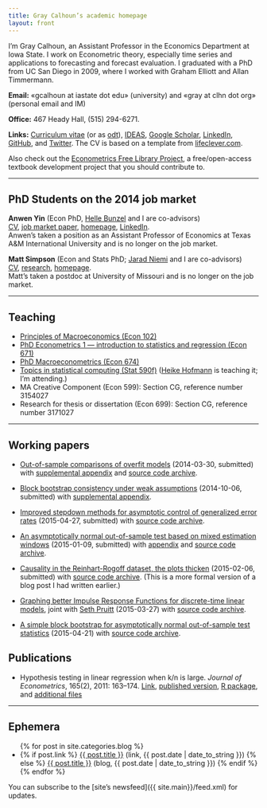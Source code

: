 ```yaml
---
title: Gray Calhoun’s academic homepage
layout: front
---
```


I’m Gray Calhoun, an Assistant Professor in the Economics Department
at Iowa State. I work on Econometric theory, especially time series
and applications to forecasting and forecast evaluation. I graduated
with a PhD from UC San Diego in 2009, where I worked with Graham
Elliott and Allan Timmermann.

**Email:** «gcalhoun at iastate dot edu» (university) and «gray at clhn
dot org» (personal email and IM)

**Office:** 467 Heady Hall, (515) 294-6271.

**Links:**
[Curriculum vitae](/calhoun-cv.pdf)
(or as [odt](/calhoun-cv.odt)),
[IDEAS](http://ideas.repec.org/f/pca491.html),
[Google Scholar](http://scholar.google.com/citations?hl=en&user=OS8d9ycAAAAJ),
[LinkedIn](https://linkedin.com/in/grayclhn),
[GitHub](https://github.com/grayclhn),
and [Twitter](https://twitter.com/grayclhn).
The CV is based on a template from
[lifeclever.com](http://www.lifeclever.com/give-your-resume-a-face-lift/).

Also check out the [Econometrics Free Library Project][EFLP],
a free/open-access textbook development project that you
should contribute to.

[EFLP]: http://www.econometricslibrary.org

<hr />

## PhD Students on the 2014 job market

**Anwen Yin** (Econ PhD, [Helle Bunzel](https://www.econ.iastate.edu/people/faculty/bunzel-helle) and I are co-advisors)  
[CV](http://anwenyin.weebly.com/cv.html),
[job market paper](http://anwenyin.weebly.com/uploads/4/1/6/0/41609955/cv_model_averaging_20141104.pdf),
[homepage](http://anwenyin.weebly.com/),
[LinkedIn](http://www.linkedin.com/pub/anwen-yin/27/650/970).  
Anwen’s taken a position as an Assistant Professor of Economics at
Texas A&M International University and is no longer on the job market.

**Matt Simpson** (Econ and Stats PhD; [Jarad Niemi](http://www.jarad.me/) and I are co-advisors)  
[CV](http://www.themattsimpson.com/wp-content/uploads/2014/10/CV.pdf),
[research](http://www.themattsimpson.com/research-2/),
[homepage](http://www.themattsimpson.com/).  
Matt’s taken a postdoc at University of Missouri and is no longer on the job market.

<hr />

## Teaching
* [Principles of Macroeconomics (Econ 102)](102)
* [PhD Econometrics 1 — introduction to statistics
  and regression (Econ 671)](671)
* [PhD Macroeconometrics (Econ 674)](674)
* [Topics in statistical computing (Stat 590f)][590f] ([Heike Hofmann][]
  is teaching it; I’m attending.)
* MA Creative Component (Econ 599): Section CG,
  reference number 3154027
* Research for thesis or dissertation (Econ 699): Section CG,
  reference number 3171027

[590f]: https://github.com/heike/stat590f
[Heike Hofmann]: http://hofmann.public.iastate.edu/

<hr />

## Working papers

* [Out-of-sample comparisons of overfit models](http://www.econ.iastate.edu/research/working-papers/p12462)
  (2014-03-30, submitted) with
  [supplemental appendix](dl/calhoun_oosoverfit_appendix_v2014-03-30.pdf) and
  [source code archive](dl/calhoun_oosoverfit_v2014-09-22.zip).
  <!-- [Private git repository](https://git.ece.iastate.edu/gcalhoun/oos-overfit) -->

* [Block bootstrap consistency under weak assumptions](http://www.econ.iastate.edu/research/working-papers/p14313)
  (2014-10-06, submitted) with
  [supplemental appendix](dl/calhoun_bootstrap_appendix_v2014-10-06.pdf).
  <!-- [Private git repository](https://git.ece.iastate.edu/gcalhoun/statboot-paper) -->

* [Improved stepdown methods for asymptotic control of generalized error rates](dl/calhoun_stepdown_v2015-04-27.pdf)
  (2015-04-27, submitted) with
  [source code archive](dl/calhoun_stepdown_v2015-04-27.zip).
  <!-- [Private git repository](https://git.ece.iastate.edu/gcalhoun/stepdown-paper/) -->

* [An asymptotically normal out-of-sample test based on mixed estimation windows](dl/calhoun_mixedwindow_v2015-01-09.pdf)
  (2015-01-09, submitted) with
  [appendix](dl/calhoun_mixedwindow_appendix_v2015-01-09.pdf) and
  [source code archive](dl/calhoun_mixedwindow_v2015-04-23.zip).
  <!-- [Private git repository](https://git.ece.iastate.edu/gcalhoun/mixedwindow) -->

* [Causality in the Reinhart-Rogoff dataset, the plots thicken](dl/calhoun_rrgraphics_v2015-02-06.pdf)
  (2015-02-06, submitted) with
  [source code archive](dl/calhoun_rrgraphics_v2015-02-06.zip).
  (This is a more formal version of a blog post I had written earlier.)
  <!-- [Private git repository](https://git.ece.iastate.edu/gcalhoun/rr_graphics) -->

* [Graphing better Impulse Response Functions for discrete-time linear models](dl/calhounpruitt_smoothirf_v2015-03-27.pdf),
  joint with [Seth Pruitt](https://sites.google.com/site/sethpruittnet/)
  (2015-03-27) with [source code archive](dl/calhounpruitt_smoothirf_v2015-03-27.zip).
  <!-- [Private git repository](https://git.ece.iastate.edu/gcalhoun/smooth_irf) -->

* [A simple block bootstrap for asymptotically normal out-of-sample test statistics](dl/calhoun_oosbootstrap_v2015-04-21.pdf)
  (2015-04-21) with
  [source code archive](dl/calhoun_oosbootstrap_v2015-04-21.zip).
  <!-- [Private git repository](https://git.ece.iastate.edu/gcalhoun/oosbootstrap) -->

## Publications

* Hypothesis testing in linear regression when k/n is large. *Journal
  of Econometrics*, 165(2), 2011: 163–174.
  [Link](http://www.econ.iastate.edu/research/working-papers/p12216),
  [published version](http://www.sciencedirect.com/science/article/pii/S0304407611001448),
  [R package](dl/ftestLargeK_1.0.tar.gz), and
  [additional files](dl/calhoun_ftest_2010.tar.gz)

<hr />

## Ephemera

<ul>
{% for post in site.categories.blog %}
<li>
{% if post.link %}
<a href="{{ post.link }}">{{ post.title }}</a> (link, {{ post.date | date_to_string }})
{% else %}
<a href="{{ site.url}}{{ post.url }}">{{ post.title }}</a> (blog, {{ post.date | date_to_string }})
{% endif %}
</li>
{% endfor %}
</ul>

You can subscribe to the [site’s newsfeed]({{ site.main}}/feed.xml)
for updates.
